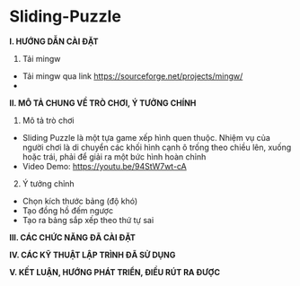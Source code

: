 # Sliding-Puzzle
**I. HƯỚNG DẪN CÀI ĐẶT**
1. Tải mingw
- Tải mingw qua link https://sourceforge.net/projects/mingw/
- 

**II. MÔ TẢ CHUNG VỀ TRÒ CHƠI, Ý TƯỞNG CHÍNH**
1. Mô tả trò chơi
- Sliding Puzzle là một tựa game xếp hình quen thuộc. Nhiệm vụ của người chơi là di chuyển các khối hình cạnh ô trống theo chiều lên, xuống hoặc trái, phải để giải ra một bức hình hoàn chỉnh
- Video Demo: https://youtu.be/94StW7wt-cA

2. Ý tưởng chỉnh
- Chọn kích thước bảng (độ khó)
- Tạo đồng hồ đếm ngược
- Tạo ra bảng sắp xếp theo thứ tự sai

**III. CÁC CHỨC NĂNG ĐÃ CÀI ĐẶT**

**IV. CÁC KỸ THUẬT LẬP TRÌNH ĐÃ SỬ DỤNG**

**V. KẾT LUẬN, HƯỚNG PHÁT TRIỂN, ĐIỀU RÚT RA ĐƯỢC**
